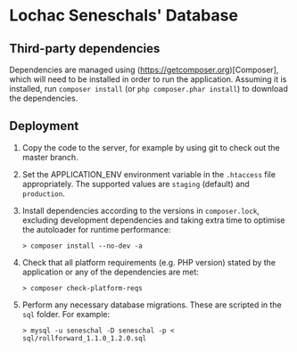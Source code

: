 # Lochac Seneschals' Database

## Third-party dependencies

Dependencies are managed using (https://getcomposer.org)[Composer], which will need to be installed in order to run the application. Assuming it is installed, run `composer install` (or `php composer.phar install`) to download the dependencies.

## Deployment

1. Copy the code to the server, for example by using git to check out the master branch.
1. Set the APPLICATION_ENV environment variable in the `.htaccess` file appropriately. The supported values are `staging` (default) and `production`.
1. Install dependencies according to the versions in `composer.lock`, excluding development dependencies and taking extra time to optimise the autoloader for runtime performance:

    ```
    > composer install --no-dev -a
    ```

1. Check that all platform requirements (e.g. PHP version) stated by the application or any of the dependencies are met:

    ```
    > composer check-platform-reqs
    ```

1. Perform any necessary database migrations. These are scripted in the `sql` folder. For example:

    ```
    > mysql -u seneschal -D seneschal -p < sql/rollforward_1.1.0_1.2.0.sql
    ```
